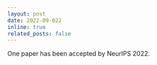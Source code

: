 ```yaml
---
layout: post
date: 2022-09-022
inline: true
related_posts: false
---
```


One paper has been accepted by NeurIPS 2022.
